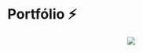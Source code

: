 # Portfólio ⚡️

<center><img src="https://user-images.githubusercontent.com/72363220/192878359-5f0750a4-cd6c-42d9-9acd-7fd1436ac947.png" ></center>


